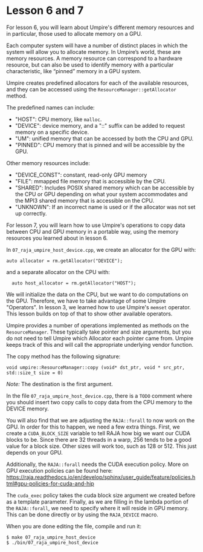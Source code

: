 # Lesson 6 and 7

For lesson 6, you will learn about Umpire's different memory resources and in
particular, those used to allocate memory on a GPU. 

Each computer system will have a number of distinct places in which the system
will allow you to allocate memory. In Umpire’s world, these are memory
resources. A memory resource can correspond to a hardware resource, but can also
be used to identify memory with a particular characteristic, like “pinned”
memory in a GPU system.

Umpire creates predefined allocators for each of the available resources, and
they can be accessed using the `ResourceManager::getAllocator` method.

The predefined names can include:

- "HOST": CPU memory, like `malloc`.
- "DEVICE": device memory, and a "::<N>" suffix can be added to request memory on a specific device.
- "UM": unified memory that can be accessed by both the CPU and GPU.
- "PINNED": CPU memory that is pinned and will be accessible by the GPU.

Other memory resources include:

- "DEVICE_CONST": constant, read-only GPU memory
- "FILE": mmapped file memory that is accessible by the CPU.
- "SHARED": Includes POSIX shared memory which can be accessible by the CPU or GPU depending
on what your system accommodates and the MPI3 shared memory that is accessible on the CPU.
- "UNKNOWN": If an incorrect name is used or if the allocator was not set up correctly.

For lesson 7, you will learn how to use Umpire's operations to copy data
between CPU and GPU memory in a portable way, using the memory resources you learned 
about in lesson 6.

In `07_raja_umpire_host_device.cpp`, we create an allocator for the GPU with:
```  
auto allocator = rm.getAllocator("DEVICE");
```

and a separate allocator on the CPU with:

```
  auto host_allocator = rm.getAllocator("HOST");
```

We will initialize the data on the CPU, but we want to do computations on
the GPU. Therefore, we have to take advantage of some Umpire "Operators".
In lesson 3, we learned how to use Umpire's `memset` operator. This lesson
builds on top of that to show other available operators.

Umpire provides a number of operations implemented as methods on the
`ResourceManager`. These typically take pointer and size arguments, but you do
not need to tell Umpire which Allocator each pointer came from. Umpire keeps
track of this and will call the appropriate underlying vendor function.

The copy method has the following signature:

```
void umpire::ResourceManager::copy (void* dst_ptr, void * src_ptr, std::size_t size = 0)	
```

*Note:* The destination is the first argument.

In the file `07_raja_umpire_host_device.cpp`, there is a `TODO` comment where you should insert two copy
calls to copy data from the CPU memory to the DEVICE memory.

You will also find that we are adjusting the `RAJA::forall` to now work on the GPU.
In order for this to happen, we need a few extra things. First, we create a 
`CUDA_BLOCK_SIZE` variable to tell RAJA how big we want our CUDA blocks to be.
Since there are 32 threads in a warp, 256 tends to be a good value for a block size.
Other sizes will work too, such as 128 or 512. This just depends on your GPU.

Additionally, the `RAJA::forall` needs the CUDA execution policy. More on GPU
execution policies can be found here: https://raja.readthedocs.io/en/develop/sphinx/user_guide/feature/policies.html#gpu-policies-for-cuda-and-hip

The `cuda_exec` policy takes the cuda block size argument we created before
as a template parameter. Finally, as we are filling in the lambda portion of
the `RAJA::forall`, we need to specify where it will reside in GPU memory. 
This can be done directly or by using the `RAJA_DEVICE` macro. 

When you are done editing the file, compile and run it:

```
$ make 07_raja_umpire_host_device
$ ./bin/07_raja_umpire_host_device
```
